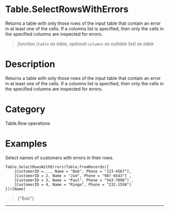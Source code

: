 # Table.SelectRowsWithErrors
Returns a table with only those rows of the input table that contain an error in at least one of the cells. If a columns list is specified, then only the cells in the specified columns are inspected for errors.
> _function (<code>table</code> as table, optional <code>columns</code> as nullable list) as table_

# Description 
Returns a table with only those rows of the input table that contain an error in at least one of the cells. If a columns list is specified, then only the cells in the specified columns are inspected for errors.
# Category 
Table.Row operations
# Examples 
Select names of customers with errors in their rows.
```
Table.SelectRowsWithErrors(Table.FromRecords({
    [CustomerID =..., Name = "Bob", Phone = "123-4567"],
    [CustomerID = 2, Name = "Jim", Phone = "987-6543"] ,
    [CustomerID = 3, Name = "Paul", Phone = "543-7890"] ,
    [CustomerID = 4, Name = "Ringo", Phone = "232-1550"]
}))[Name]
```
> {"Bob"}
***
